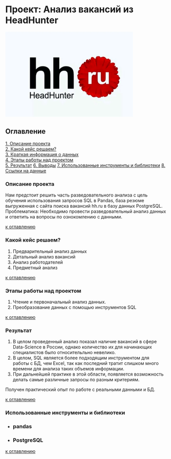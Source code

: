 # Проект: Анализ вакансий из HeadHunter

<img src= images/hh.jpg alt="drawing" style="width:400px;"/>

## Оглавление

[1. Описание проекта](.README.md#Описание-проекта)  
[2. Какой кейс решаем?](.README.md#Какой-кейс-решаем)  
[3. Краткая информация о данных](.README.md#Краткая-информация-о-данных)  
[4. Этапы работы над проектом](.README.md#Этапы-работы-над-проектом)  
[5. Результат](.README.md#Результат)
[6. Выводы](.README.md#Выводы)
[7. Использованные инструменты и библиотеки](.README.md#Использованные-инструменты-и-библиотеки)
[8. Ссылки на данные](.README.md#Ссылки-на-данные)

### Описание проекта

Нам предстоит решить часть разведовательного анализа с цель обучения использования запросов SQL в Pandas, база резюме выгруженная с сайта поиска вакансий hh.ru в базу данных PostgreSQL.
Проблематика: Необходимо провести разведовательный анализ данных и ответить на вопросы по ознокомлению с данными.

[к оглавлению](.README.md#Оглавление)

### Какой кейс решаем?

1. Предварительный анализ данных
2. Детальный анализ вакансий
3. Анализ работодателей
4. Предметный анализ

[к оглавлению](.README.md#Оглавление)

### Этапы работы над проектом

1. Чтение и первоначальный анализ данных.
2. Преобразование данных с помощью инструментов SQL

[к оглавлению](.README.md#Оглавление)

### Результат

1. В целом проведенный анализ показал наличие вакансий в сфере Data-Science в России, однако количество их для начинающих специалистов было относительльно невелико.
2. В целом, SQL является более подходящим инструментом для работы с БД, чем Excel, так как последний тратит слишком много времени для анализа таких объемов информации.
3. При дальнейшей практике в этой области, появляется возможность делать самые различные запросы по разным критериям.

Получен практический опыт по работе с реальными данными и БД.

[к оглавлению](.README.md#Оглавление)

### Использованные инструменты и библиотеки

* ### pandas

* ### PostgreSQL

[к оглавлению](.README.md#Оглавление)
